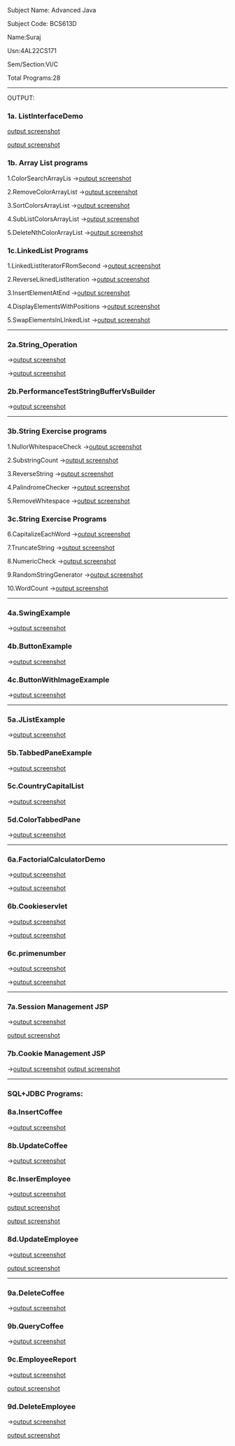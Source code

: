
Subject Name: Advanced Java

Subject Code: BCS613D

Name:Suraj

Usn:4AL22CS171

Sem/Section:VI/C

Total Programs:28

---

  OUTPUT:
  
  ### 1a. ListInterfaceDemo
  [output screenshot](https://github.com/SurajKulal1/AdvancedJava/blob/main/Exp1-ListInterface/listoperations1.png)


  
  [output screenshot](https://github.com/SurajKulal1/AdvancedJava/blob/main/Exp1-ListInterface/listoperations2.png)


  
  ### 1b.  Array List programs
  
  1.ColorSearchArrayLis ->[output screenshot](https://github.com/SurajKulal1/AdvancedJava/blob/main/Exp1-ListInterface/SearchColorRed.png)
  
  2.RemoveColorArrayList ->[output screenshot](https://github.com/SurajKulal1/AdvancedJava/blob/main/Exp1-ListInterface/RemoveColors.png)

  3.SortColorsArrayList ->[output screenshot](https://github.com/SurajKulal1/AdvancedJava/blob/main/Exp1-ListInterface/SortColors.png)

  4.SubListColorsArrayList ->[output screenshot](https://github.com/SurajKulal1/AdvancedJava/blob/main/Exp1-ListInterface/ExtractSubList.png)

  5.DeleteNthColorArrayList ->[output screenshot](https://github.com/SurajKulal1/AdvancedJava/blob/main/Exp1-ListInterface/DeleteNthElement.png)

### 1c.LinkedList Programs

  1.LinkedListIteratorFRomSecond ->[output screenshot](https://github.com/SurajKulal1/AdvancedJava/blob/main/Exp1-ListInterface/LinkedListIterateFromSecond.png)

  2.ReverseLiknedListIteration ->[output screenshot](https://github.com/SurajKulal1/AdvancedJava/blob/main/Exp1-ListInterface/ReverseLinkedListIteration.png)

  3.InsertElementAtEnd ->[output screenshot](https://github.com/SurajKulal1/AdvancedJava/blob/main/Exp1-ListInterface/InsertElementAtEnd.png)

  4.DisplayElementsWithPositions ->[output screenshot](https://github.com/SurajKulal1/AdvancedJava/blob/main/Exp1-ListInterface/DisplayElementsWithPositions.png)

  5.SwapElementsInLInkedList ->[output screenshot](https://github.com/SurajKulal1/AdvancedJava/blob/main/Exp1-ListInterface/SwapElements.png)

  ---
  
### 2a.String_Operation 
->[output screenshot](https://github.com/SurajKulal1/AdvancedJava/blob/main/Exp2-StringOperations/string_operations1.png)


->[output screenshot](https://github.com/SurajKulal1/AdvancedJava/blob/main/Exp2-StringOperations/string_operations2.png)

### 2b.PerformanceTestStringBufferVsBuilder 
->[output screenshot](https://github.com/SurajKulal1/AdvancedJava/blob/main/Exp2-StringOperations/PerformanceTestStringBufferVsBuilder.png)

----

### 3b.String Exercise programs

1.NullorWhitespaceCheck ->[output screenshot](https://github.com/SurajKulal1/AdvancedJava/blob/main/Exp3-String%20Programs/NullOrWhiteSpaceCheck.png)

2.SubstringCount ->[output screenshot](https://github.com/SurajKulal1/AdvancedJava/blob/main/Exp3-String%20Programs/SubstringAppears.png)

3.ReverseString ->[output screenshot](https://github.com/SurajKulal1/AdvancedJava/blob/main/Exp3-String%20Programs/ReverseString.png)

4.PalindromeChecker ->[output screenshot](https://github.com/SurajKulal1/AdvancedJava/blob/main/Exp3-String%20Programs/CheckPalindrome.png)

5.RemoveWhitespace ->[output screenshot](https://github.com/SurajKulal1/AdvancedJava/blob/main/Exp3-String%20Programs/RemoveWhitespace.png)

### 3c.String Exercise Programs

6.CapitalizeEachWord ->[output screenshot](https://github.com/SurajKulal1/AdvancedJava/blob/main/Exp3-String%20Programs/CapitalizeFirstLetter.png)

7.TruncateString ->[output screenshot](https://github.com/SurajKulal1/AdvancedJava/blob/main/Exp3-String%20Programs/Truncate.png)

8.NumericCheck ->[output screenshot](https://github.com/SurajKulal1/AdvancedJava/blob/main/Exp3-String%20Programs/CheckNumeric.png)

9.RandomStringGenerator ->[output screenshot](https://github.com/SurajKulal1/AdvancedJava/blob/main/Exp3-String%20Programs/generateRandomString.png)

10.WordCount ->[output screenshot](https://github.com/SurajKulal1/AdvancedJava/blob/main/Exp3-String%20Programs/CountWords.png)

---

### 4a.SwingExample 
->[output screenshot](https://github.com/SurajKulal1/AdvancedJava/blob/main/Exp4-Swing%20Program/SwingExample.png)

### 4b.ButtonExample 
->[output screenshot](https://github.com/SurajKulal1/AdvancedJava/blob/main/Exp4-Swing%20Program/ButtonExample.png)

### 4c.ButtonWithImageExample 
->[output screenshot](https://github.com/SurajKulal1/AdvancedJava/blob/main/Exp4-Swing%20Program/ButtonWithImage.png)

---

### 5a.JListExample 
->[output screenshot](https://github.com/SurajKulal1/AdvancedJava/blob/main/Exp5-Swing%20Program/JListExample.png)

### 5b.TabbedPaneExample 
->[output screenshot](https://github.com/SurajKulal1/AdvancedJava/blob/main/Exp5-Swing%20Program/TabbedPaneExample.png)

### 5c.CountryCapitalList 
->[output screenshot](https://github.com/SurajKulal1/AdvancedJava/blob/main/Exp5-Swing%20Program/CountryCapitalList.png)

### 5d.ColorTabbedPane 
->[output screenshot](https://github.com/SurajKulal1/AdvancedJava/blob/main/Exp5-Swing%20Program/ColorTabbedPane.png)

---

### 6a.FactorialCalculatorDemo 
->[output screenshot](https://github.com/SurajKulal1/AdvancedJava/blob/main/Exp6-Servlet%20Programs/FactorialServlet.png)

->[output screenshot](https://github.com/SurajKulal1/AdvancedJava/blob/main/Exp6-Servlet%20Programs/FactorialServlet2.png)

### 6b.Cookieservlet 
->[output screenshot](https://github.com/SurajKulal1/AdvancedJava/blob/main/Exp6-Servlet%20Programs/CookieServlet/cookieservlet1.jpg)

->[output screenshot](https://github.com/SurajKulal1/AdvancedJava/blob/main/Exp6-Servlet%20Programs/CookieServlet/cookieservlet2.jpg)

### 6c.primenumber 
->[output screenshot](https://github.com/SurajKulal1/AdvancedJava/blob/main/Exp6-Servlet%20Programs/PrimeNumberServlet/PrimeServlet1.png)

->[output screenshot](https://github.com/SurajKulal1/AdvancedJava/blob/main/Exp6-Servlet%20Programs/PrimeNumberServlet/PrimeServlet2.png)

  ---

  ### 7a.Session Management JSP 
  ->[output screenshot](https://github.com/Gagan-rao-44/Advanced-Java/blob/main/JSP%20Programs/sessionmanagementjsp1.png)

  [output screenshot](https://github.com/Gagan-rao-44/Advanced-Java/blob/main/JSP%20Programs/sessionmanagementjsp2.png)

  ### 7b.Cookie Management JSP 
  ->[output screenshot](https://github.com/Gagan-rao-44/Advanced-Java/blob/main/JSP%20Programs/cookie_management%20JSP/cookiemanagementjsp1.png)
  [output screenshot](https://github.com/Gagan-rao-44/Advanced-Java/blob/main/JSP%20Programs/cookie_management%20JSP/cookiemanagementjsp2.png)

  ---

### SQL+JDBC Programs:

  ### 8a.InsertCoffee 
  ->[output screenshot](https://github.com/Gagan-rao-44/Advanced-Java/blob/main/SQL%2BJDBC/InsertCoffee/InsertCoffee.png)

  ### 8b.UpdateCoffee 
  ->[output screenshot](https://github.com/Gagan-rao-44/Advanced-Java/blob/main/SQL%2BJDBC/UpdateCoffee/updatecoffee.png)

  ### 8c.InserEmployee 
  ->[output screenshot](https://github.com/Gagan-rao-44/Advanced-Java/blob/main/SQL%2BJDBC/InsertEmployee/insertemployee1.png)

  [output screenshot](https://github.com/Gagan-rao-44/Advanced-Java/blob/main/SQL%2BJDBC/InsertEmployee/insertemployee2.png)

  [output screenshot](https://github.com/Gagan-rao-44/Advanced-Java/blob/main/SQL%2BJDBC/InsertEmployee/insertemployee3.png)

  ### 8d.UpdateEmployee 
  ->[output screenshot](https://github.com/Gagan-rao-44/Advanced-Java/blob/main/SQL%2BJDBC/UpdateEmployee/updateemployee1.png)

  [output screenshot](https://github.com/Gagan-rao-44/Advanced-Java/blob/main/SQL%2BJDBC/UpdateEmployee/updateemployee2.png)

  ---

  ### 9a.DeleteCoffee 
  ->[output screenshot](https://github.com/Gagan-rao-44/Advanced-Java/blob/main/SQL%2BJDBC%20Operatins/DeleteCoffee/deletecoffee.png)

  ### 9b.QueryCoffee 
  ->[output screenshot](https://github.com/Gagan-rao-44/Advanced-Java/blob/main/SQL%2BJDBC%20Operatins/QueryCoffee/querycoffee.png)

  ### 9c.EmployeeReport 
  ->[output screenshot](https://github.com/Gagan-rao-44/Advanced-Java/blob/main/SQL%2BJDBC%20Operatins/EmployeeReport/employeereport1.png)

  [output screenshot](https://github.com/Gagan-rao-44/Advanced-Java/blob/main/SQL%2BJDBC%20Operatins/EmployeeReport/employeereport2.png)

  ### 9d.DeleteEmployee 
  ->[output screenshot](https://github.com/Gagan-rao-44/Advanced-Java/blob/main/SQL%2BJDBC%20Operatins/DeleteEmployee/deleteemployee1.png)

  [output screenshot](https://github.com/Gagan-rao-44/Advanced-Java/blob/main/SQL%2BJDBC%20Operatins/DeleteEmployee/deleteemployee2.png)
  
  

  
  
    

  
  
